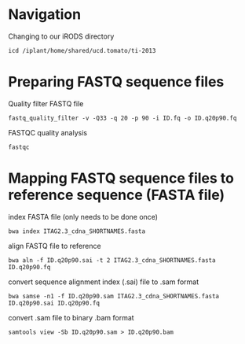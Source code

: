 # Navigation

Changing to our iRODS directory

    icd /iplant/home/shared/ucd.tomato/ti-2013

# Preparing FASTQ sequence files

Quality filter FASTQ file

    fastq_quality_filter -v -Q33 -q 20 -p 90 -i ID.fq -o ID.q20p90.fq

FASTQC quality analysis

    fastqc

# Mapping FASTQ sequence files to reference sequence (FASTA file)

index FASTA file (only needs to be done once)

    bwa index ITAG2.3_cdna_SHORTNAMES.fasta

align FASTQ file to reference

    bwa aln -f ID.q20p90.sai -t 2 ITAG2.3_cdna_SHORTNAMES.fasta ID.q20p90.fq

convert sequence alignment index (.sai) file to .sam format

    bwa samse -n1 -f ID.q20p90.sam ITAG2.3_cdna_SHORTNAMES.fasta ID.q20p90.sai ID.q20p90.fq

convert .sam file to binary .bam format

    samtools view -Sb ID.q20p90.sam > ID.q20p90.bam


